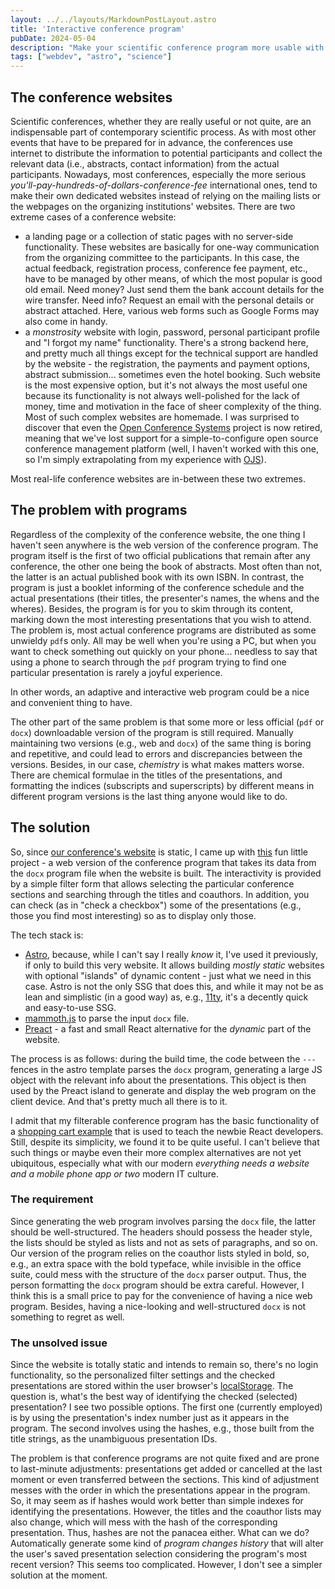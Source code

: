 ```yaml
---
layout: ../../layouts/MarkdownPostLayout.astro
title: 'Interactive conference program'
pubDate: 2024-05-04
description: "Make your scientific conference program more usable with Preact and Astro"
tags: ["webdev", "astro", "science"]
---
```


## The conference websites

Scientific conferences, whether they are really useful or not quite, are an indispensable part of contemporary scientific process. As with most other events that have to be prepared for in advance, the conferences use internet to distribute the information to potential participants and collect the relevant data (i.e., abstracts, contact information) from the actual participants. Nowadays, most conferences, especially the more serious *you'll-pay-hundreds-of-dollars-conference-fee* international ones, tend to make their own dedicated websites instead of relying on the mailing lists or the webpages on the organizing institutions' websites. There are two extreme cases of a conference website:

- a landing page or a collection of static pages with no server-side functionality. These websites are basically for one-way communication from the organizing committee to the participants. In this case, the actual feedback, registration process, conference fee payment, etc., have to be managed by other means, of which the most popular is good old email. Need money? Just send them the bank account details for the wire transfer. Need info? Request an email with the personal details or abstract attached. Here, various web forms such as Google Forms may also come in handy.
- a *monstrosity* website with login, password, personal participant profile and "I forgot my name" functionality. There's a strong backend here, and pretty much all things except for the technical support are handled by the website - the registration, the payments and payment options, abstract submission... sometimes even the hotel booking. Such website is the most expensive option, but it's not always the most useful one because its functionality is not always well-polished for the lack of money, time and motivation in the face of sheer complexity of the thing. Most of such complex websites are homemade. I was surprised to discover that even the [Open Conference Systems](https://pkp.sfu.ca/software/retired/) project is now retired, meaning that we've lost support for a simple-to-configure open source conference management platform (well, I haven't worked with this one, so I'm simply extrapolating from my experience with [OJS](https://pkp.sfu.ca/software/ojs/)).

Most real-life conference websites are in-between these two extremes.

## The problem with programs

Regardless of the complexity of the conference website, the one thing I haven't seen anywhere is the web version of the conference program. The program itself is the first of two official publications that remain after any conference, the other one being the book of abstracts. Most often than not, the latter is an actual published book with its own ISBN. In contrast, the program is just a booklet informing of the conference schedule and the actual presentations (their titles, the presenter's names, the whens and the wheres). Besides, the program is for you to skim through its content, marking down the most interesting presentations that you wish to attend. The problem is, most actual conference programs are distributed as some unwieldy `pdf`s only. All may be well when you're using a PC, but when you want to check something out quickly on your phone... needless to say that using a phone to search through the `pdf` program trying to find one particular presentation is rarely a joyful experience.

In other words, an adaptive and interactive web program could be a nice and convenient thing to have.

The other part of the same problem is that some more or less official (`pdf` or `docx`) downloadable version of the program is still required. Manually maintaining two versions (e.g., web and `docx`) of the same thing is boring and repetitive, and could lead to errors and discrepancies between the versions. Besides, in our case, *chemistry* is what makes matters worse. There are chemical formulae in the titles of the presentations, and formatting the indices (subscripts and superscripts) by different means in different program versions is the last thing anyone would like to do.

## The solution

So, since [our conference's website](https://conferenceusu.github.io) is static, I came up with [this](https://conferenceusu.github.io/prog/) fun little project - a web version of the conference program that takes its data from the `docx` program file when the website is built. The interactivity is provided by a simple filter form that allows selecting the particular conference sections and searching through the titles and coauthors. In addition, you can check (as in "check a checkbox") some of the presentations (e.g., those you find most interesting) so as to display only those.

The tech stack is:

- [Astro](https://astro.build/), because, while I can't say I really *know* it, I've used it previously, if only to build this very website. It allows building *mostly static* websites with optional "islands" of dynamic content - just what we need in this case. Astro is not the only SSG that does this, and while it may not be as lean and simplistic (in a good way) as, e.g., [11ty](https://www.11ty.dev), it's a decently quick and easy-to-use SSG.
- [mammoth.js](https://www.npmjs.com/package/mammoth) to parse the input `docx` file.
- [Preact](https://preactjs.com/) - a fast and small React alternative for the *dynamic* part of the website.

The process is as follows: during the build time, the code between the `---` fences in the astro template parses the `docx` program, generating a large JS object with the relevant info about the presentations. This object is then used by the Preact island to generate and display the web program on the client device. And that's pretty much all there is to it.

I admit that my filterable conference program has the basic functionality of a [shopping cart example](https://react.dev/learn/thinking-in-react) that is used to teach the newbie React developers. Still, despite its simplicity, we found it to be quite useful. I can't believe that such things or maybe even their more complex alternatives are not yet ubiquitous, especially what with our modern *everything needs a website and a mobile phone app or two* modern IT culture.

### The requirement

Since generating the web program involves parsing the `docx` file, the latter should be well-structured. The headers should possess the header style, the lists should be styled as lists and not as sets of paragraphs, and so on. Our version of the program relies on the coauthor lists styled in bold, so, e.g., an extra space with the bold typeface, while invisible in the office suite, could mess with the structure of the `docx` parser output. Thus, the person formatting the `docx` program should be extra careful. However, I think this is a small price to pay for the convenience of having a nice web program. Besides, having a nice-looking and well-structured `docx` is not something to regret as well.

### The unsolved issue

Since the website is totally static and intends to remain so, there's no login functionality, so the personalized filter settings and the checked presentations are stored within the user browser's [localStorage](https://developer.mozilla.org/en-US/docs/Web/API/Window/localStorage). The question is, what's the best way of identifying the checked (selected) presentation? I see two possible options. The first one (currently employed) is by using the presentation's index number just as it appears in the program. The second involves using the hashes, e.g., those built from the title strings, as the unambiguous presentation IDs.

The problem is that conference programs are not quite fixed and are prone to last-minute adjustments: presentations get added or cancelled at the last moment or even transferred between the sections. This kind of adjustment messes with the order in which the presentations appear in the program. So, it may seem as if hashes would work better than simple indexes for identifying the presentations. However, the titles and the coauthor lists may also change, which will mess with the hash of the corresponding presentation. Thus, hashes are not the panacea either. What can we do? Automatically generate some kind of *program changes history* that will alter the user's saved presentation selection considering the program's most recent version? This seems too complicated. However, I don't see a simpler solution at the moment.